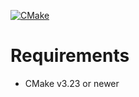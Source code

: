 [![CMake](https://github.com/peter-kozarec/EventLoop/actions/workflows/cmake.yml/badge.svg)](https://github.com/peter-kozarec/EventLoop/actions/workflows/cmake.yml)

# Requirements

* CMake v3.23 or newer

